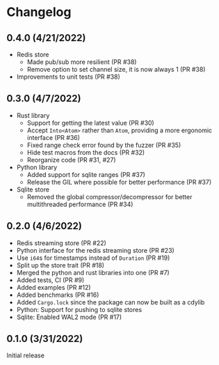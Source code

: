 # Changelog

## 0.4.0 (4/21/2022)

* Redis store
	* Made pub/sub more resilient (PR #38)
	* Remove option to set channel size, it is now always 1 (PR #38)
* Improvements to unit tests (PR #38)

## 0.3.0 (4/7/2022)

* Rust library
	* Support for getting the latest value (PR #30)
	* Accept `Into<Atom>` rather than `Atom`, providing a more ergonomic interface (PR #36)
	* Fixed range check error found by the fuzzer (PR #35)
	* Hide test macros from the docs (PR #32)
	* Reorganize code (PR #31, #27)
* Python library
	* Added support for sqlite ranges (PR #37)
	* Release the GIL where possible for better performance (PR #37)
* Sqlite store
	* Removed the global compressor/decompressor for better multithreaded performance (PR #34)

## 0.2.0 (4/6/2022)

* Redis streaming store (PR #22)
* Python interface for the redis streaming store (PR #23)
* Use `i64`s for timestamps instead of `Duration` (PR #19)
* Split up the store trait (PR #18)
* Merged the python and rust libraries into one (PR #7)
* Added tests, CI (PR #9)
* Added examples (PR #12)
* Added benchmarks (PR #16)
* Added `Cargo.lock` since the package can now be built as a cdylib
* Python: Support for pushing to sqlite stores
* Sqlite: Enabled WAL2 mode (PR #17)

## 0.1.0 (3/31/2022)

Initial release
